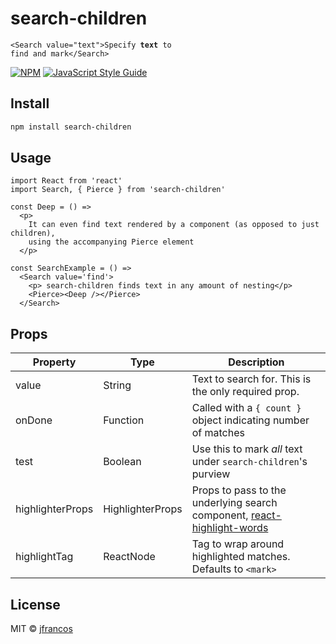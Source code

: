 
# search-children


<code>&lt;Search value="text"&gt;Specify **text** to find and mark&lt;/Search&gt;</code>

[![NPM](https://img.shields.io/npm/v/search-children.svg)](https://www.npmjs.com/package/search-children) [![JavaScript Style Guide](https://img.shields.io/badge/code_style-standard-brightgreen.svg)](https://standardjs.com)

## Install

```bash
npm install search-children
```

## Usage

```tsx
import React from 'react'
import Search, { Pierce } from 'search-children'

const Deep = () =>
  <p>
    It can even find text rendered by a component (as opposed to just children),
    using the accompanying Pierce element
  </p>

const SearchExample = () =>
  <Search value='find'>
    <p> search-children finds text in any amount of nesting</p>
    <Pierce><Deep /></Pierce>
  </Search>
```

## Props
| Property | Type | Description |
|---|---|---|
| value | String | Text to search for.  This is the only required prop. |
| onDone | Function | Called with a `{ count }` object indicating number of matches |
| test | Boolean | Use this to mark *all* text under `search-children`'s purview |
| highlighterProps | HighlighterProps | Props to pass to the underlying search component, [react-highlight-words](https://github.com/bvaughn/react-highlight-words) |
| highlightTag | ReactNode | Tag to wrap around highlighted matches.  Defaults to `<mark>` |

## License

MIT © [jfrancos](https://github.com/jfrancos)
